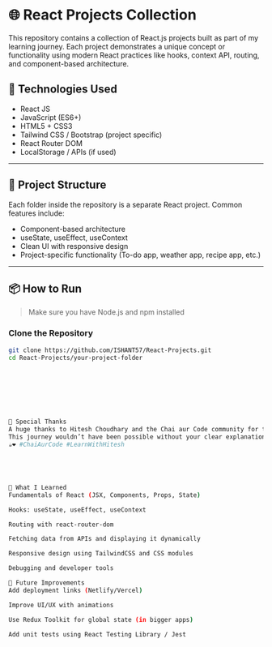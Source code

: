# 🌐 React Projects Collection

This repository contains a collection of React.js projects built as part of my learning journey. Each project demonstrates a unique concept or functionality using modern React practices like hooks, context API, routing, and component-based architecture.

## 🚀 Technologies Used

- React JS
- JavaScript (ES6+)
- HTML5 + CSS3
- Tailwind CSS / Bootstrap (project specific)
- React Router DOM
- LocalStorage / APIs (if used)

---

## 📂 Project Structure

Each folder inside the repository is a separate React project. Common features include:

- Component-based architecture
- useState, useEffect, useContext
- Clean UI with responsive design
- Project-specific functionality (To-do app, weather app, recipe app, etc.)

---

## 📦 How to Run

> Make sure you have Node.js and npm installed

### Clone the Repository
```bash
git clone https://github.com/ISHANT57/React-Projects.git
cd React-Projects/your-project-folder








🙏 Special Thanks
A huge thanks to Hitesh Choudhary and the Chai aur Code community for their incredible content, mentorship, and dedication to teaching modern web development.
This journey wouldn’t have been possible without your clear explanations and practical approach.
☕❤️ #ChaiAurCode #LearnWithHitesh





🧠 What I Learned
Fundamentals of React (JSX, Components, Props, State)

Hooks: useState, useEffect, useContext

Routing with react-router-dom

Fetching data from APIs and displaying it dynamically

Responsive design using TailwindCSS and CSS modules

Debugging and developer tools

📌 Future Improvements
Add deployment links (Netlify/Vercel)

Improve UI/UX with animations

Use Redux Toolkit for global state (in bigger apps)

Add unit tests using React Testing Library / Jest


